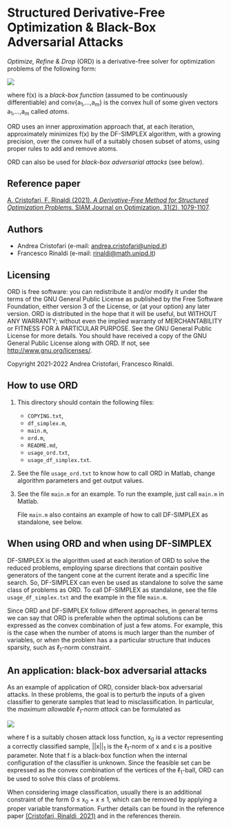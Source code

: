# Structured Derivative-Free Optimization &amp; Black-Box Adversarial Attacks

_Optimize, Refine &amp; Drop_ (ORD) is a derivative-free solver for
optimization problems of the following form:

<img src="https://latex.codecogs.com/svg.image?\min&space;f(x)&space;\\\text{s.t.&space;}&space;&space;x&space;\in&space;\text{conv}&space;\{a_1,\ldots,a_m\}">

where f(x) is a _black-box function_  (assumed to be continuously differentiable)
and conv{a<sub>1</sub>,...,a<sub>m</sub>} is the convex hull of some given vectors a<sub>1</sub>,...,a<sub>m</sub>
called _atoms_.

ORD uses an inner approximation approach that, at each iteration, approximately minimizes f(x)
by the DF-SIMPLEX algorithm, with a growing precision, over the convex hull of a suitably chosen subset of atoms,
using proper rules to add and remove atoms.

ORD can also be used for _black-box adversarial attacks_ (see below).

## Reference paper

[A. Cristofari, F. Rinaldi (2021). _A Derivative-Free Method for Structured Optimization Problems._
SIAM Journal on Optimization, 31(2), 1079-1107](https://epubs.siam.org/doi/abs/10.1137/20M1337417).

## Authors

* Andrea Cristofari (e-mail: [andrea.cristofari@unipd.it](mailto:andrea.cristofari@unipd.it))
* Francesco Rinaldi (e-mail: [rinaldi@math.unipd.it](mailto:rinaldi@math.unipd.it))

## Licensing

ORD is free software: you can redistribute it and/or modify
it under the terms of the GNU General Public License as published by
the Free Software Foundation, either version 3 of the License, or
(at your option) any later version.
ORD is distributed in the hope that it will be useful,
but WITHOUT ANY WARRANTY; without even the implied warranty of
MERCHANTABILITY or FITNESS FOR A PARTICULAR PURPOSE. See the
GNU General Public License for more details.
You should have received a copy of the GNU General Public License
along with ORD. If not, see <http://www.gnu.org/licenses/>.

Copyright 2021-2022 Andrea Cristofari, Francesco Rinaldi.

## How to use ORD

1. This directory should contain the following files:

    * `COPYING.txt`,
    * `df_simplex.m`,
    * `main.m`,
    * `ord.m`,
    * `README.md`,
    * `usage_ord.txt`,
    * `usage_df_simplex.txt`.

2. See the file `usage_ord.txt` to know how to call ORD in Matlab, change
   algorithm parameters and get output values.

3. See the file `main.m` for an example.
   To run the example, just call `main.m` in Matlab.

   File `main.m` also contains an example of how to call DF-SIMPLEX as standalone, see below.

## When using ORD and when using DF-SIMPLEX

DF-SIMPLEX is the algorithm used at each iteration of ORD to solve the reduced problems,
employing sparse directions that contain positive generators of the tangent cone at the current iterate
and a specific line search.
So, DF-SIMPLEX can even be used as standalone to solve the same class of problems as ORD.
To call DF-SIMPLEX as standalone, see the file `usage_df_simplex.txt` and the example in the file `main.m`.

Since ORD and DF-SIMPLEX follow different approaches, in general terms we can say that
ORD is preferable when the optimal solutions can be expressed as the convex combination
of just a few atoms. For example, this is the case when the number of atoms is much larger than
the number of variables, or when the problem has a a particular structure that induces sparsity,
such as &ell;<sub>1</sub>-norm constraint.

## An application: black-box adversarial attacks

As an example of application of ORD, consider black-box adversarial attacks.
In these problems, the goal is to perturb the inputs of a given classifier to generate samples that lead to
misclassification.
In particular, the _maximum allowable &ell;<sub>1</sub>-norm attack_ can be formulated as

<img src="https://latex.codecogs.com/svg.image?\min&space;f(x_0&plus;x)&space;\\\text{s.t.&space;}&space;||x||_1&space;\le&space;\varepsilon">

where f is a suitably chosen attack loss function, x<sub>0</sub> is a vector representing a correctly classified sample,
||x||<sub>1</sub> is the &ell;<sub>1</sub>-norm of x and &epsilon; is a positive parameter.
Note that f is a black-box function when the internal configuration of the classifier is unknown.
Since the feasible set can be expressed as the convex combination of the vertices of the &ell;<sub>1</sub>-ball,
ORD can be used to solve this class of problems.

When considering image classification, usually there is an additional constraint of the form
0 &le; x<sub>0</sub> + x &le; 1, which can be removed by applying a proper variable transformation.
Further details can be found in the reference paper [(Cristofari, Rinaldi, 2021)](https://epubs.siam.org/doi/abs/10.1137/20M1337417) and in the references therein.